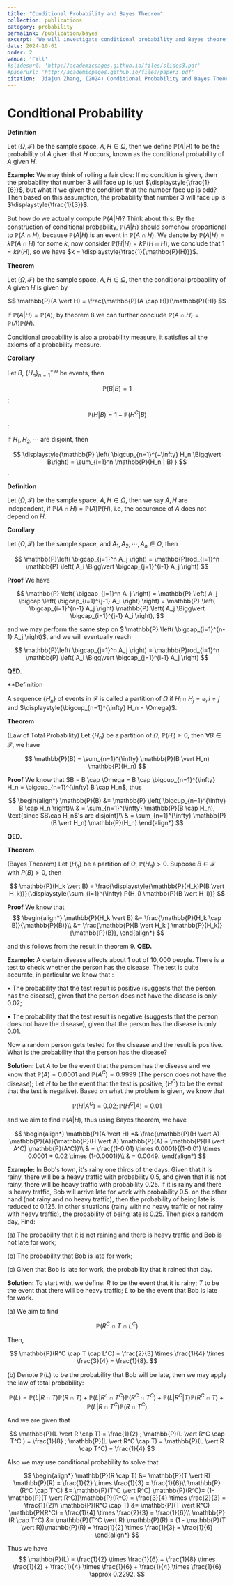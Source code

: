```yaml
---
title: "Conditional Probability and Bayes Theorem"
collection: publications
category: probability
permalink: /publication/bayes
excerpt: 'We will investigate conditional probability and Bayes theorem.'
date: 2024-10-01
order: 2
venue: 'Fall'
#slidesurl: 'http://academicpages.github.io/files/slides3.pdf'
#paperurl: 'http://academicpages.github.io/files/paper3.pdf'
citation: 'Jiajun Zhang, (2024) Conditional Probability and Bayes Theorem'
---
```


# Conditional Probability

**Definition**

Let $(\Omega,\mathcal{F})$ be the sample space, $A,H \in \Omega$, then we define $\mathbb{P}(A \vert H)$ to be the probability of $A$ given that $H$ occurs, known as the conditional probability of $A$ given $H$.


**Example:** We may think of rolling a fair dice: If no condition is given, then the probability that number $3$ will face up is just $\displaystyle{\frac{1}{6}}$, but what if we given the condition that the number face up is odd? Then based on this assumption, the probability that number $3$ will face up is $\displaystyle{\frac{1}{3}}$.

But how do we actually compute $\mathbb{P}(A \vert H)$? Think about this: By the construction of conditional probability, $\mathbb{P}(A \vert H)$ should somehow proportional to $\mathbb{P}(A \cap H)$, because $\mathbb{P}(A \vert H)$ is an event in $\mathbb{P}(A \cap H)$. We denote by $\mathbb{P}(A \vert H) = k \mathbb{P}(A \cap H)$ for some $k$, now consider $\mathbb{P}(H \vert H) = k \mathbb{P}(H \cap H)$, we conclude that $1 = k \mathbb{P}(H)$, so we have $k = \displaystyle{\frac{1}{\mathbb{P}(H)}}$.

**Theorem**

Let $(\Omega,\mathcal{F})$ be the sample space, $A,H \in \Omega$, then the conditional probability of $A$ given $H$ is given by

$$
\mathbb{P}(A \vert H) = \frac{\mathbb{P}(A \cap H)}{\mathbb{P}(H)}
$$


If $\mathbb{P}(A \vert H) = \mathbb{P}(A)$, by theorem 8 we can further conclude $\mathbb{P}(A \cap H) = \mathbb{P}(A) \mathbb{P}(H)$.

Conditional probability is also a probability measure, it satisfies all the axioms of a probability measure.

**Corollary**

Let $B$, $\{ H_n \}_{n=1}^{+\infty}$ be events, then

$$
\mathbb{P}(B \big| B) = 1
$$;

$$
\mathbb{P}(H \big| B) = 1 - \mathbb{P}(H^C \big| B)
$$;

If $H_1,H_2,\cdots$ are disjoint, then 

$$
\displaystyle{\mathbb{P} \left( \bigcup_{n=1}^{+\infty} H_n \Bigg\vert B\right) = \sum_{i=1}^n \mathbb{P}(H_n | B) }
$$.


**Definition**

Let $(\Omega,\mathcal{F})$ be the sample space, $A,H \in \Omega$, then we say $A,H$ are independent, if $\mathbb{P}(A \cap H) = \mathbb{P}(A) \mathbb{P}(H)$, i.e, the occurence of $A$ does not depend on $H$.


**Corollary**

Let $(\Omega,\mathcal{F})$ be the sample space, and $A_1,A_2,\cdots,A_n \in \Omega$, then

$$
\mathbb{P}\left( \bigcap_{j=1}^n A_j \right) = \mathbb{P}rod_{i=1}^n \mathbb{P} \left( A_i \Bigg\vert \bigcap_{j=1}^{i-1} A_j \right)
$$


**Proof**
We have

$$
\mathbb{P} \left( \bigcap_{j=1}^n A_j \right) = \mathbb{P} \left( A_j \bigcap \left( \bigcap_{i=1}^{j-1} A_i \right) \right) = \mathbb{P} \left( \bigcap_{i=1}^{n-1} A_j \right) \mathbb{P} \left( A_j \Bigg\vert \bigcap_{i=1}^{j-1} A_i \right),
$$

and we may perform the same step on $ \mathbb{P} \left( \bigcap_{i=1}^{n-1} A_j \right)$, and we will eventually reach

$$
\mathbb{P}\left( \bigcap_{j=1}^n A_j \right) = \mathbb{P}rod_{i=1}^n \mathbb{P} \left( A_i \Bigg\vert \bigcap_{j=1}^{i-1} A_j \right)
$$

**QED.**

**Definition

A sequence  $\{ H_n \}$ of events in $\mathcal{F}$ is called a partition of $\Omega$ if $H_i \cap H_j = \varnothing, i \neq j$ and $\displaystyle{\bigcup_{n=1}^{\infty} H_n = \Omega}$.



**Theorem**

(Law of Total Probability)
Let $\{H_n \}$ be a partition of $\Omega$, $\mathbb{P}(H_i) \geq 0$, then $\forall B \in \mathcal{F}$, we have

$$
\mathbb{P}(B) = \sum_{n=1}^{\infty} \mathbb{P}(B \vert H_n) \mathbb{P}(H_n)
$$


**Proof**
We know that $B = B \cap \Omega = B \cap \bigcup_{n=1}^{\infty} H_n = \bigcup_{n=1}^{\infty} B \cap H_n$, thus

$$
\begin{align*}
\mathbb{P}(B) &= \mathbb{P} \left( \bigcup_{n=1}^{\infty} B \cap H_n \right)\\
& = \sum_{n=1}^{\infty} \mathbb{P}(B \cap H_n), \text{since $B\cap H_n$'s are disjoint}\\ 
& = \sum_{n=1}^{\infty} \mathbb{P}(B \vert H_n) \mathbb{P}(H_n)
\end{align*}
$$

**QED.**

**Theorem**

(Bayes Theorem) Let $\{ H_n \}$ be a partition of $\Omega$, $\mathbb{P}(H_n) > 0$. Suppose $B \in \mathcal{F}$ with $P(B) > 0$, then

$$
\mathbb{P}(H_k \vert B) = \frac{\displaystyle{\mathbb{P}(H_k)P(B \vert H_k)}}{\displaystyle{\sum_{i=1}^{\infty} P(H_i) \mathbb{P}(B \vert H_i)}}
$$


**Proof**
We know that
$$
\begin{align*}
\mathbb{P}(H_k \vert B) &= \frac{\mathbb{P}(H_k \cap B)}{\mathbb{P}(B)}\\
&= \frac{\mathbb{P}(B \vert H_k ) \mathbb{P}(H_k)}{\mathbb{P}(B)},
\end{align*}
$$

and this follows from the result in theorem 9.
**QED.**


**Example:** A certain disease affects about $1$ out of $10,000$ people. There is a test to check whether the person has the disease. The test is quite accurate, in particular we know that :

$\bullet$ The probability that the test result is positive (suggests that the person has the disease), given that the person does not have the disease is only $0.02$;

$\bullet$ The probability that the test result is negative (suggests that the person does not have the disease), given that the person has the disease is only $0.01$.

Now a random person gets tested for the disease and the result is positive. What is the probability that the person has the disease?


**Solution:** Let $A$ to be the event that the person has the disease and we know that $\mathbb{P}(A) = 0.0001$ and $\mathbb{P}(A^C) = 0.9999$ (The person does not have the disease); Let $H$ to be the event that the test is positive, ($H^C)$ to be the event that the test is negative). Based on what the problem is given, we know that

$$
\mathbb{P}( H \vert A^C) = 0.02 ; \mathbb{P}(H^C \vert A) = 0.01
$$

and we aim to find $\mathbb{P}( A \vert H)$, thus using Bayes theorem, we have

$$
\begin{align*}
\mathbb{P}(A \vert H) =& \frac{\mathbb{P}(H \vert A) \mathbb{P}(A)}{\mathbb{P}(H \vert A) \mathbb{P}(A) + \mathbb{P}(H \vert A^C) \mathbb{P}(A^C)}\\
& = \frac{(1-0.01) \times 0.0001}{(1-0.01) \times 0.0001 + 0.02 \times (1-0.0001)}\\
& = 0.0049.
\end{align*}
$$

**Example:** In Bob's town, it's rainy one thirds of the days. Given that it is rainy, there will be a heavy traffic with probability $0.5$, and given that it is not rainy, there will be heavy traffic with probability $0.25$. If it is rainy and there is heavy traffic, Bob will arrive late for work with probability $0.5$. on the other hand (not rainy and no heavy traffic), then the probability of being late is reduced to $0.125$. In other situations (rainy with no heavy traffic or not rainy with heavy traffic), the probability of being late is $0.25$. Then pick a random day, Find:

(a) The probability that it is not raining and there is heavy traffic and Bob is not late for work;

(b) The probability that Bob is late for work;

(c) Given that Bob is late for work, the probability that it rained  that day.


**Solution:**
To start with, we define: $R$ to be the event that it is rainy; $T$ to be the event that there will be heavy traffic; $L$ to be the event that Bob is late for work. 


(a) We aim to find

$$
\mathbb{P}(R^C \cap T \cap L^C)
$$

Then, 

$$
\mathbb{P}(R^C \cap T \cap L^C) = \frac{2}{3} \times \frac{1}{4} \times \frac{3}{4} = \frac{1}{8}.
$$

(b) Denote $\mathbb{P}(L)$ to be the probability that Bob will be late, then we may apply the law of total probability:

$$
\mathbb{P}(L) = \mathbb{P}(L \vert R \cap T) \mathbb{P}(R \cap T) + \mathbb{P}(L \vert R^c \cap T^C) \mathbb{P}(R^C \cap T^C) + \mathbb{P}(L \vert R^C \vert T) \mathbb{P}(R^C \cap T) + \mathbb{P}(L \vert R \cap T^C) \mathbb{P}(R \cap T^C)
$$

And we are given that

$$
\mathbb{P}(L \vert R \cap T) = \frac{1}{2} ; \mathbb{P}(L \vert R^C \cap T^C ) = \frac{1}{8} ; \mathbb{P}(L \vert R^C \cap T) = \mathbb{P}(L \vert R \cap T^C) = \frac{1}{4}
$$

Also we may use conditional probability to solve that

$$
\begin{align*}
\mathbb{P}(R \cap T) &= \mathbb{P}(T \vert R) \mathbb{P}(R) = \frac{1}{2} \times \frac{1}{3} = \frac{1}{6}\\
\mathbb{P}(R^C \cap T^C) &= \mathbb{P}(T^C \vert R^C) \mathbb{P}(R^C)= (1-\mathbb{P}(T \vert R^C))\mathbb{P}(R^C) = \frac{3}{4} \times \frac{2}{3} = \frac{1}{2}\\
\mathbb{P}(R^C \cap T) &= \mathbb{P}(T \vert R^C) \mathbb{P}(R^C) = \frac{1}{4} \times \frac{2}{3} = \frac{1}{6}\\
\mathbb{P}(R \cap T^C) &= \mathbb{P}(T^C \vert R) \mathbb{P}(R) = (1 - \mathbb{P}(T \vert R))\mathbb{P}(R) = \frac{1}{2} \times \frac{1}{3} = \frac{1}{6} 
\end{align*}
$$

Thus we have
$$
\mathbb{P}(L) = \frac{1}{2} \times \frac{1}{6} + \frac{1}{8} \times \frac{1}{2} + \frac{1}{4} \times \frac{1}{6} + \frac{1}{4} \times \frac{1}{6} \approx 0.2292.
$$


